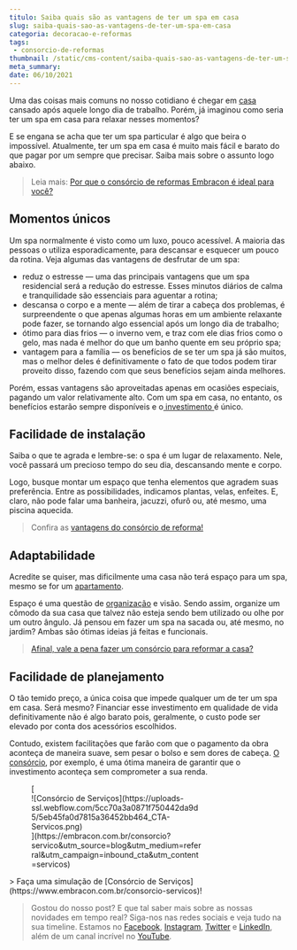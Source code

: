 ```yaml
---
titulo: Saiba quais são as vantagens de ter um spa em casa
slug: saiba-quais-sao-as-vantagens-de-ter-um-spa-em-casa
categoria: decoracao-e-reformas
tags:
 - consorcio-de-reformas
thumbnail: /static/cms-content/saiba-quais-sao-as-vantagens-de-ter-um-spa-em-casa.jpeg
meta_summary: 
date: 06/10/2021
---
```

Uma das coisas mais comuns no nosso cotidiano é chegar em [casa ](https://www.embracon.com.br/blog/vai-construir-uma-casa-descubra-quanto-vai-custar)cansado após aquele longo dia de trabalho. Porém, já imaginou como seria ter um spa em casa para relaxar nesses momentos?

E se engana se acha que ter um spa particular é algo que beira o impossível. Atualmente, ter um spa em casa é muito mais fácil e barato do que pagar por um sempre que precisar. Saiba mais sobre o assunto logo abaixo.

> Leia mais: [Por que o consórcio de reformas Embracon é ideal para você?](https://www.embracon.com.br/blog/consorcio-reforma-embracon-por-que-e-uma-boa-opcao)

Momentos únicos
---------------

Um spa normalmente é visto como um luxo, pouco acessível. A maioria das pessoas o utiliza esporadicamente, para descansar e esquecer um pouco da rotina. Veja algumas das vantagens de desfrutar de um spa:

- reduz o estresse — uma das principais vantagens que um spa residencial será a redução do estresse. Esses minutos diários de calma e tranquilidade são essenciais para aguentar a rotina;
- descansa o corpo e a mente — além de tirar a cabeça dos problemas, é surpreendente o que apenas algumas horas em um ambiente relaxante pode fazer, se tornando algo essencial após um longo dia de trabalho;
- ótimo para dias frios — o inverno vem, e traz com ele dias frios como o gelo, mas nada é melhor do que um banho quente em seu próprio spa;
- vantagem para a família — os benefícios de se ter um spa já são muitos, mas o melhor deles é definitivamente o fato de que todos podem tirar proveito disso, fazendo com que seus benefícios sejam ainda melhores.

Porém, essas vantagens são aproveitadas apenas em ocasiões especiais, pagando um valor relativamente alto. Com um spa em casa, no entanto, os benefícios estarão sempre disponíveis e o[ investimento ](https://www.embracon.com.br/blog/entenda-como-comecar-a-investir-mesmo-com-pouco-dinheiro)é único.

Facilidade de instalação
------------------------

Saiba o que te agrada e lembre-se: o spa é um lugar de relaxamento. Nele, você passará um precioso tempo do seu dia, descansando mente e corpo.

Logo, busque montar um espaço que tenha elementos que agradem suas preferência. Entre as possibilidades, indicamos plantas, velas, enfeites. E, claro, não pode falar uma banheira, jacuzzi, ofurô ou, até mesmo, uma piscina aquecida.

> Confira as [vantagens do consórcio de reforma!](https://www.embracon.com.br/blog/conheca-o-consorcio-para-reforma-e-confira-as-vantagens)

Adaptabilidade
--------------

Acredite se quiser, mas dificilmente uma casa não terá espaço para um spa, mesmo se for um [apartamento](https://www.embracon.com.br/blog/guia-completo-consorcio-imobiliario).

Espaço é uma questão de [organização](https://www.embracon.com.br/blog/o-que-nao-pode-faltar-na-area-externa-da-casa-para-garantir-o-lazer-da-familia) e visão. Sendo assim, organize um cômodo da sua casa que talvez não esteja sendo bem utilizado ou olhe por um outro ângulo. Já pensou em fazer um spa na sacada ou, até mesmo, no jardim? Ambas são ótimas ideias já feitas e funcionais.

> [Afinal, vale a pena fazer um consórcio para reformar a casa?](https://www.embracon.com.br/blog/afinal-vale-a-pena-fazer-um-consorcio-para-reformar-a-casa)

Facilidade de planejamento
--------------------------

O tão temido preço, a única coisa que impede qualquer um de ter um spa em casa. Será mesmo? Financiar esse investimento em qualidade de vida definitivamente não é algo barato pois, geralmente, o custo pode ser elevado por conta dos acessórios escolhidos.

Contudo, existem facilitações que farão com que o pagamento da obra aconteça de maneira suave, sem pesar o bolso e sem dores de cabeça. [O consórcio](https://www.embracon.com.br/blog/consorcio-de-servicos-para-reformas-e-decoracao), por exemplo, é uma ótima maneira de garantir que o investimento aconteça sem comprometer a sua renda.

<figure class="w-richtext-figure-type-image w-richtext-align-center" style="max-width:310px">[<div>![Consórcio de Serviços](https://uploads-ssl.webflow.com/5cc70a3a0871f750442da9d5/5eb45fa0d7815a36452bb464_CTA-Servicos.png)</div>](https://embracon.com.br/consorcio?servico&utm_source=blog&utm_medium=referral&utm_campaign=inbound_cta&utm_content=servicos)</figure>> Faça uma simulação de [Consórcio de Serviços](https://www.embracon.com.br/consorcio-servicos)!

> Gostou do nosso post? E que tal saber mais sobre as nossas novidades em tempo real? Siga-nos nas redes sociais e veja tudo na sua timeline. Estamos no [Facebook](https://www.facebook.com/embracon/), [Instagram](https://www.instagram.com/embraconoficial/), [Twitter](https://twitter.com/embracon) e [LinkedIn](https://www.linkedin.com/company/1018875/), além de um canal incrível no [YouTube](https://www.youtube.com/channel/UCL-Y0mv9zc73Iek48NLUBzQ).
